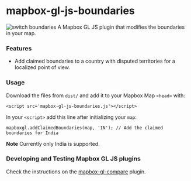 # mapbox-gl-js-boundaries
![switch boundaries](https://cloud.githubusercontent.com/assets/126868/15373632/3214b158-1d64-11e6-858b-e005c6f44235.gif)
A Mapbox GL JS plugin that modifies the boundaries in your map.

### Features
- Add claimed boundaries to a country with disputed territories for a localized point of view.

### Usage
Download the files from `dist/` and add it to your Mapbox Map `<head>` with:

```
<script src='mapbox-gl-js-boundaries.js'></script>
```

In your `<script>` add this line after initializing your `map`:
```
mapboxgl.addClaimedBoundaries(map, 'IN'); // Add the claimed boundaries for India
```
**Note** Currently only India is supported.

### Developing and Testing Mapbox GL JS plugins

Check the instructions on the [mapbox-gl-compare](https://github.com/mapbox/mapbox-gl-compare) plugin.
